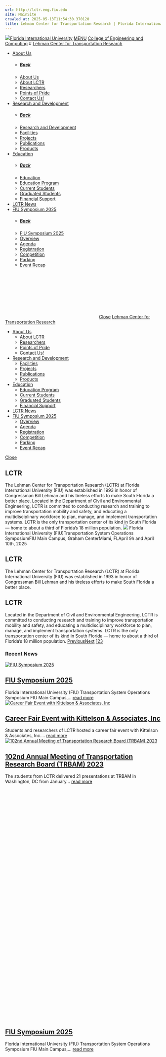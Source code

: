 ```yaml
---
url: http://lctr.eng.fiu.edu
site: MainSite
crawled_at: 2025-05-13T11:54:30.370120
title: Lehman Center for Transportation Research | Florida International University
---
```


![](https://lctr.eng.fiu.edu/wp-content/themes/Divi-child/logo-top.png)[Florida International University](https://fiu.edu)
[](https://lctr.eng.fiu.edu/ "Search")
[](https://lctr.eng.fiu.edu/ "Search") [MENU](https://lctr.eng.fiu.edu/ "Menu")
[College of Engineering and Computing](https://cec.fiu.edu/ "FIU College of Engineering and Computing") # [Lehman Center for Transportation Research](https://lctr.eng.fiu.edu/ "Lehman Center for Transportation Research")
  * [About Us](https://lctr.eng.fiu.edu/)
    * ##### [Back](javascript:void\(0\))
    * [About Us](https://lctr.eng.fiu.edu/)
    * [About LCTR](https://lctr.eng.fiu.edu/about-us/about-lctr/)
    * [Researchers](https://lctr.eng.fiu.edu/about-us/researcher/)
    * [Points of Pride](https://lctr.eng.fiu.edu/student-awards-2/)
    * [Contact Us!](https://lctr.eng.fiu.edu/about-us/contact-us/)
  * [Research and Development](https://lctr.eng.fiu.edu/research-and-development/)
    * ##### [Back](javascript:void\(0\))
    * [Research and Development](https://lctr.eng.fiu.edu/research-and-development/)
    * [Facilities](https://lctr.eng.fiu.edu/facilities/)
    * [Projects](https://lctr.eng.fiu.edu/research-and-development/projects-2/)
    * [Publications](https://lctr.eng.fiu.edu/research-and-development/publications/)
    * [Products](https://lctr.eng.fiu.edu/research-and-development/products/)
  * [Education](https://lctr.eng.fiu.edu/)
    * ##### [Back](javascript:void\(0\))
    * [Education](https://lctr.eng.fiu.edu/)
    * [Education Program](https://lctr.eng.fiu.edu/research-and-development/education-program/)
    * [Current Students](https://lctr.eng.fiu.edu/about-us/current-students/)
    * [Graduated Students](https://lctr.eng.fiu.edu/about-us/graduated-students/)
    * [Financial Support](https://lctr.eng.fiu.edu/financial-support/)
  * [LCTR News](https://lctr.eng.fiu.edu/category/news/)
  * [FIU Symposium 2025](https://lctr.eng.fiu.edu/fiu-symposium-2025/)
    * ##### [Back](javascript:void\(0\))
    * [FIU Symposium 2025](https://lctr.eng.fiu.edu/fiu-symposium-2025/)
    * [Overview](https://lctr.eng.fiu.edu/fiu-symposium-2025/)
    * [Agenda](https://lctr.eng.fiu.edu/fiu-symposium-2025/agenda/)
    * [Registration](https://lctr.eng.fiu.edu/fiu-symposium-2025/registration/)
    * [Competition](https://lctr.eng.fiu.edu/fiu-symposium-2025/competition/)
    * [Parking](https://lctr.eng.fiu.edu/fiu-symposium-2025/parking/)
    * [Event Recap](https://lctr.eng.fiu.edu/fiu-symposium-2025/event-recap/)


[![FIU College of Engineering and Computing](data:image/svg+xml,%3Csvg%20xmlns='http://www.w3.org/2000/svg'%20viewBox='0%200%200%200'%3E%3C/svg%3E)](https://cec.fiu.edu "FIU College of Engineering and Computing")
[Close](https://lctr.eng.fiu.edu/)
[Lehman Center for Transportation Research](https://lctr.eng.fiu.edu)
  * [About Us](https://lctr.eng.fiu.edu/)
    * [About LCTR](https://lctr.eng.fiu.edu/about-us/about-lctr/)
    * [Researchers](https://lctr.eng.fiu.edu/about-us/researcher/)
    * [Points of Pride](https://lctr.eng.fiu.edu/student-awards-2/)
    * [Contact Us!](https://lctr.eng.fiu.edu/about-us/contact-us/)
  * [Research and Development](https://lctr.eng.fiu.edu/research-and-development/)
    * [Facilities](https://lctr.eng.fiu.edu/facilities/)
    * [Projects](https://lctr.eng.fiu.edu/research-and-development/projects-2/)
    * [Publications](https://lctr.eng.fiu.edu/research-and-development/publications/)
    * [Products](https://lctr.eng.fiu.edu/research-and-development/products/)
  * [Education](https://lctr.eng.fiu.edu/)
    * [Education Program](https://lctr.eng.fiu.edu/research-and-development/education-program/)
    * [Current Students](https://lctr.eng.fiu.edu/about-us/current-students/)
    * [Graduated Students](https://lctr.eng.fiu.edu/about-us/graduated-students/)
    * [Financial Support](https://lctr.eng.fiu.edu/financial-support/)
  * [LCTR News](https://lctr.eng.fiu.edu/category/news/)
  * [FIU Symposium 2025](https://lctr.eng.fiu.edu/fiu-symposium-2025/)
    * [Overview](https://lctr.eng.fiu.edu/fiu-symposium-2025/)
    * [Agenda](https://lctr.eng.fiu.edu/fiu-symposium-2025/agenda/)
    * [Registration](https://lctr.eng.fiu.edu/fiu-symposium-2025/registration/)
    * [Competition](https://lctr.eng.fiu.edu/fiu-symposium-2025/competition/)
    * [Parking](https://lctr.eng.fiu.edu/fiu-symposium-2025/parking/)
    * [Event Recap](https://lctr.eng.fiu.edu/fiu-symposium-2025/event-recap/)


[Close](https://lctr.eng.fiu.edu/)
[](https://lctr.eng.fiu.edu/ "Search")
## LCTR
The Lehman Center for Transportation Research (LCTR) at Florida International University (FIU) was established in 1993 in honor of Congressman Bill Lehman and his tireless efforts to make South Florida a better place. Located in the Department of Civil and Environmental Engineering, LCTR is committed to conducting research and training to improve transportation mobility and safety, and educating a multidisciplinary workforce to plan, manage, and implement transportation systems. LCTR is the only transportation center of its kind in South Florida — home to about a third of Florida’s 18 million population.
![](https://lctr.eng.fiu.edu/wp-content/uploads/2025/02/Capture333.png)
Florida International University (FIU)Transportation System Operations SymposiumFIU Main Campus, Graham CenterMiami, FLApril 9h and April 10th, 2025
## LCTR
The Lehman Center for Transportation Research (LCTR) at Florida International University (FIU) was established in 1993 in honor of Congressman Bill Lehman and his tireless efforts to make South Florida a better place.
## LCTR
Located in the Department of Civil and Environmental Engineering, LCTR is committed to conducting research and training to improve transportation mobility and safety, and educating a multidisciplinary workforce to plan, manage, and implement transportation systems. LCTR is the only transportation center of its kind in South Florida — home to about a third of Florida’s 18 million population.
[Previous](https://lctr.eng.fiu.edu/)[Next](https://lctr.eng.fiu.edu/)
[1](https://lctr.eng.fiu.edu/)[2](https://lctr.eng.fiu.edu/)[3](https://lctr.eng.fiu.edu/)
### **Recent News**
[![FIU Symposium 2025](https://lctr.eng.fiu.edu/wp-content/uploads/2025/02/Capture333.png)](https://lctr.eng.fiu.edu/2025/02/19/fiu-symposium-2025/)
##  [FIU Symposium 2025](https://lctr.eng.fiu.edu/2025/02/19/fiu-symposium-2025/)
Florida International University (FIU) Transportation System Operations Symposium FIU Main Campus,...
[read more](https://lctr.eng.fiu.edu/2025/02/19/fiu-symposium-2025/)
[![Career Fair Event with Kittelson & Associates, Inc](https://lctr.eng.fiu.edu/wp-content/uploads/2023/03/kittleson.png)](https://lctr.eng.fiu.edu/2023/03/17/career-fair-event-with-kittelson-associates-inc/)
##  [Career Fair Event with Kittelson & Associates, Inc](https://lctr.eng.fiu.edu/2023/03/17/career-fair-event-with-kittelson-associates-inc/)
Students and researchers of LCTR hosted a career fair event with Kittelson & Associates, Inc....
[read more](https://lctr.eng.fiu.edu/2023/03/17/career-fair-event-with-kittelson-associates-inc/)
[![102nd Annual Meeting of Transportation Research Board \(TRBAM\) 2023](https://lctr.eng.fiu.edu/wp-content/uploads/2023/03/TRB-2023.png)](https://lctr.eng.fiu.edu/2023/03/17/102nd-annual-meeting-of-transportation-research-board-trbam-2023/)
##  [102nd Annual Meeting of Transportation Research Board (TRBAM) 2023](https://lctr.eng.fiu.edu/2023/03/17/102nd-annual-meeting-of-transportation-research-board-trbam-2023/)
The students from LCTR delivered 21 presentations at TRBAM in Washington, DC from January...
[read more](https://lctr.eng.fiu.edu/2023/03/17/102nd-annual-meeting-of-transportation-research-board-trbam-2023/)
[![FIU Symposium 2025](data:image/svg+xml,%3Csvg%20xmlns='http://www.w3.org/2000/svg'%20viewBox='0%200%20300%20450'%3E%3C/svg%3E)](https://lctr.eng.fiu.edu/2025/02/19/fiu-symposium-2025/)
##  [FIU Symposium 2025](https://lctr.eng.fiu.edu/2025/02/19/fiu-symposium-2025/)
Florida International University (FIU) Transportation System Operations Symposium FIU Main Campus,...
[read more](https://lctr.eng.fiu.edu/2025/02/19/fiu-symposium-2025/)
[![LCTR Students Attended 2022 FLPRITE Annual Meeting at St. Augustine, Florida](data:image/svg+xml,%3Csvg%20xmlns='http://www.w3.org/2000/svg'%20viewBox='0%200%20300%20450'%3E%3C/svg%3E)](https://lctr.eng.fiu.edu/2023/03/17/lctr-students-attended-2022-flprite-annual-meeting-at-st-augustine-florida/)
##  [LCTR Students Attended 2022 FLPRITE Annual Meeting at St. Augustine, Florida](https://lctr.eng.fiu.edu/2023/03/17/lctr-students-attended-2022-flprite-annual-meeting-at-st-augustine-florida/)
In October 2022, the a group of LCTR students attended the Florida-Puerto Rico Institute of...
[read more](https://lctr.eng.fiu.edu/2023/03/17/lctr-students-attended-2022-flprite-annual-meeting-at-st-augustine-florida/)
[![Career Fair Event with Kittelson & Associates, Inc](data:image/svg+xml,%3Csvg%20xmlns='http://www.w3.org/2000/svg'%20viewBox='0%200%20300%20450'%3E%3C/svg%3E)](https://lctr.eng.fiu.edu/2023/03/17/career-fair-event-with-kittelson-associates-inc/)
##  [Career Fair Event with Kittelson & Associates, Inc](https://lctr.eng.fiu.edu/2023/03/17/career-fair-event-with-kittelson-associates-inc/)
Students and researchers of LCTR hosted a career fair event with Kittelson & Associates, Inc....
[read more](https://lctr.eng.fiu.edu/2023/03/17/career-fair-event-with-kittelson-associates-inc/)
[![102nd Annual Meeting of Transportation Research Board \(TRBAM\) 2023](data:image/svg+xml,%3Csvg%20xmlns='http://www.w3.org/2000/svg'%20viewBox='0%200%20300%20450'%3E%3C/svg%3E)](https://lctr.eng.fiu.edu/2023/03/17/102nd-annual-meeting-of-transportation-research-board-trbam-2023/)
##  [102nd Annual Meeting of Transportation Research Board (TRBAM) 2023](https://lctr.eng.fiu.edu/2023/03/17/102nd-annual-meeting-of-transportation-research-board-trbam-2023/)
The students from LCTR delivered 21 presentations at TRBAM in Washington, DC from January...
[read more](https://lctr.eng.fiu.edu/2023/03/17/102nd-annual-meeting-of-transportation-research-board-trbam-2023/)
### **[More News Stories](https://lctr.eng.fiu.edu/category/news/)**
Resources
  * [Advising](https://cec.fiu.edu/academics/student-resources/advising/)
  * [Apply](https://cec.fiu.edu/academics/student-resources/advising/apply-online/)
  * [Career Services](https://cec.fiu.edu/academics/student-resources/career-services/)
  * [Degree Programs](https://cec.fiu.edu/academics/degrees/)
  * [Events](https://cec.fiu.edu/events/)
  * [Student Resources](https://cec.fiu.edu/academics/student-resources/)
  * [Employee Resources](https://fiudit.sharepoint.com/sites/FIUCEC)


Other Quick Links
  * [Contact Us](https://cec.fiu.edu/contact/)
  * [Departments & Schools](https://cec.fiu.edu/academics/departments-schools/)
  * [Distance & Online Education](https://distance.fiu.edu/)
  * [News/Stories](https://cec.fiu.edu/news)
  * [Newsletters & Brochures](https://cec.fiu.edu/about/newsletters-brochures/)
  * [Nondiscrimination](https://hr.fiu.edu/employees-affiliates/employee-concerns/#discrimination) & [ Title IX](https://dei.fiu.edu/civil-rights-and-accessibility/sexual-misconduct-and-title-ix/)
  * [Report Discrimination or Harassment](https://report.fiu.edu/)


Undergrad Advising Services
**ENG:** [305.348.0273](tel:3053480273) **CS/IT:** [305.348.7936](tel:3053487936)
Graduate Applications
**ENG:** [305.348.1890](tel:3053481890) **CS/IT:** [305.348.7989](tel:3053487989)
CEC - General Inquiries
**ENG:** 10555 W Flagler St, EC 2400 Miami, FL 33174 **CS/IT:** 11200 SW 8th St, CASE 354 Miami, FL 33174
**[Contact Us](https://cec.fiu.edu/contact/)**
[ ](https://www.facebook.com/FIUEngineeringAndComputing/ "Follow us on Facebook") [ ](https://twitter.com/FIU_CEC "Follow us on Twitter")[ ](https://www.instagram.com/fiu_cec/ "Follow us on Instagram") [ ](https://www.youtube.com/channel/UCo5PAj8lWC6Cvpe6g4FKjLg "Follow us on YouTube") [ ](https://www.flickr.com/photos/fiuengineering/ "Follow us on Flickr") [ ](https://www.linkedin.com/school/fiu-cec/ "Follow us on LinkedIn")
[![Florida International University Logo](data:image/svg+xml,%3Csvg%20xmlns='http://www.w3.org/2000/svg'%20viewBox='0%200%200%200'%3E%3C/svg%3E)](https://fiu.edu "Florida International University")
[ ](https://www.facebook.com/floridainternational "Follow us on Facebook") [ ](https://twitter.com/fiu "Follow us on Twitter")[ ](https://www.instagram.com/fiuinstagram/ "Follow us on Instagram") [ ](https://www.youtube.com/user/FloridaInternational "Follow us on YouTube") [ ](http://fiu.tumblr.com/ "Follow us on Tumblr") [ ](https://flickr.com/photos/fiu "Follow us on Flickr") [ ](https://www.linkedin.com/school/florida-international-university/ "Follow us on LinkedIn")
  * [Campus Maps](http://campusmaps.fiu.edu/)
  * [Calendar](https://calendar.fiu.edu/)
  * [Phonebook](http://phonebook.fiu.edu/)
  * [Social Directory](http://social.fiu.edu/)
  * [Student Affairs](http://studentaffairs.fiu.edu/)
  * [A-Z Index](http://www.fiu.edu/atoz)
  * [PantherMail](http://panthermail.fiu.edu/)
  * [MyFIU](https://my.fiu.edu/)


[Florida International University](https://www.fiu.edu/) | [ Web/Accessibility Policy](https://policies.fiu.edu/policy/755 "FIU Web and Accessibility Policy") | [Website Administration](https://cec.fiu.edu/people/administration/eic/ "FIU College of Engineering and Computing Website Administration") | [ Website Feedback](https://fiu.qualtrics.com/jfe/form/SV_42bVe5znyPRZYbj "Leave us some feedback.")
© 2025 Florida International University
